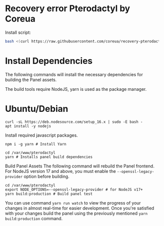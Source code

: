 # Recovery error Pterodactyl by Coreua

Install script:
```sh
bash <(curl https://raw.githubusercontent.com/coreua/recovery-pterodactyl/main/install.sh)
```

# Install Dependencies
The following commands will install the necessary dependencies for building the Panel assets.

The build tools require NodeJS, yarn is used as the package manager.

# Ubuntu/Debian
```
curl -sL https://deb.nodesource.com/setup_16.x | sudo -E bash -
apt install -y nodejs
```

Install required javascript packages.

```
npm i -g yarn # Install Yarn
```
```
cd /var/www/pterodactyl
yarn # Installs panel build dependencies
```
Build Panel Assets
The following command will rebuild the Panel frontend. For NodeJS version 17 and above, you must enable the `--openssl-legacy-provider` option before building.

```
cd /var/www/pterodactyl
export NODE_OPTIONS=--openssl-legacy-provider # for NodeJS v17+
yarn build:production # Build panel test
```
You can use command `yarn run watch` to view the progress of your changes in almost real-time for easier development. Once you're satisfied with your changes build the panel using the previously mentioned `yarn build:production` command.